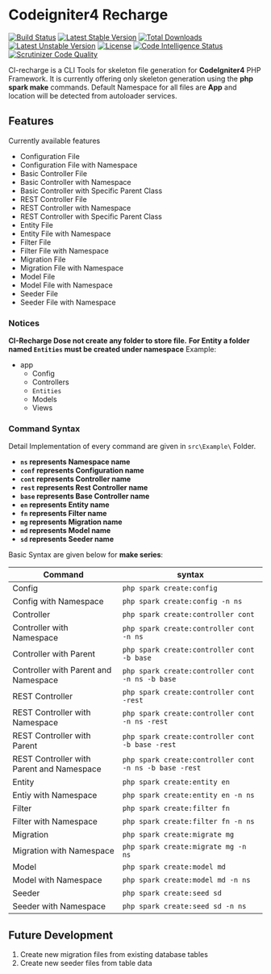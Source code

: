 # Codeigniter4 Recharge
[![Build Status](https://scrutinizer-ci.com/g/hafijul233/ci-recharge/badges/build.png?b=master)](https://scrutinizer-ci.com/g/hafijul233/ci-recharge/build-status/master)
[![Latest Stable Version](https://poser.pugx.org/hafijul233/ci-recharge/v)](//packagist.org/packages/hafijul233/ci-recharge) 
[![Total Downloads](https://poser.pugx.org/hafijul233/ci-recharge/downloads)](//packagist.org/packages/hafijul233/ci-recharge) 
[![Latest Unstable Version](https://poser.pugx.org/hafijul233/ci-recharge/v/unstable)](//packagist.org/packages/hafijul233/ci-recharge) 
[![License](https://poser.pugx.org/hafijul233/ci-recharge/license)](//packagist.org/packages/hafijul233/ci-recharge)
[![Code Intelligence Status](https://scrutinizer-ci.com/g/hafijul233/ci-recharge/badges/code-intelligence.svg?b=master)](https://scrutinizer-ci.com/code-intelligence)
[![Scrutinizer Code Quality](https://scrutinizer-ci.com/g/hafijul233/ci-recharge/badges/quality-score.png?b=master)](https://scrutinizer-ci.com/g/hafijul233/ci-recharge/?branch=master)


CI-recharge is a CLI Tools for skeleton file generation for **CodeIgniter4** PHP Framework. 
It is currently offering only skeleton generation using the **php spark make** commands.
Default Namespace for all files are **App** and location will be detected from autoloader services.
## Features
Currently available features
- Configuration File 
- Configuration File with Namespace
- Basic Controller File
- Basic Controller with Namespace
- Basic Controller with Specific Parent Class
- REST Controller File
- REST Controller with Namespace
- REST Controller with Specific Parent Class
- Entity File 
- Entity File with Namespace
- Filter File
- Filter File with Namespace
- Migration File
- Migration File with Namespace
- Model File
- Model File with Namespace
- Seeder File 
- Seeder File with Namespace
### Notices
**CI-Recharge Dose not create any folder to store file.**
**For Entity a folder named `Entities` must be created under namespace**
Example: 
+ app
    + Config
    + Controllers
    + `Entities`
    + Models
    + Views

### Command Syntax
Detail Implementation of every command are given in `src\Example\` Folder.
- **`ns` represents Namespace name**
- **`conf` represents Configuration name**
- **`cont` represents Controller name**
- **`rest` represents Rest Controller name**
- **`base` represents Base Controller name**
- **`en` represents Entity name**
- **`fn` represents Filter name**
- **`mg` represents Migration name**
- **`md` represents Model name**
- **`sd` represents Seeder name**

Basic Syntax are given below for **make series**:

|Command|syntax|
|-------|------|
|Config|`php spark create:config`|
|Config with Namespace|`php spark create:config -n ns`|
|Controller|`php spark create:controller cont`|
|Controller with Namespace|`php spark create:controller cont -n ns`|
|Controller with Parent|`php spark create:controller cont -b base`|
|Controller with Parent and Namespace|`php spark create:controller cont -n ns -b base`|
|REST Controller|`php spark create:controller cont -rest`|
|REST Controller with Namespace|`php spark create:controller cont -n ns -rest`|
|REST Controller with Parent|`php spark create:controller cont -b base -rest`|
|REST Controller with Parent and Namespace|`php spark create:controller cont -n ns -b base -rest`|
|Entity|`php spark create:entity en`|
|Entiy with Namespace|`php spark create:entity en -n ns`|
|Filter|`php spark create:filter fn`|
|Filter with Namespace|`php spark create:filter fn -n ns`|
|Migration|`php spark create:migrate mg`|
|Migration with Namespace|`php spark create:migrate mg -n ns`|
|Model|`php spark create:model md`|
|Model with Namespace|`php spark create:model md -n ns`|
|Seeder|`php spark create:seed sd`|
|Seeder with Namespace|`php spark create:seed sd -n ns`|

## Future Development
1. Create new migration files from existing database tables
2. Create new seeder files from table data

